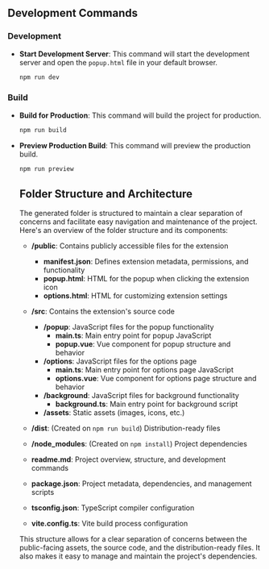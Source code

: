 ## Development Commands

### Development

- **Start Development Server**: This command will start the development server and open the `popup.html` file in your default browser.
  ```sh
  npm run dev
  ```
 

### Build

- **Build for Production**: This command will build the project for production.
  ```sh
  npm run build
  ```

- **Preview Production Build**: This command will preview the production build.
  ```sh
  npm run preview
  ```


  ## Folder Structure and Architecture

  The generated folder is structured to maintain a clear separation of concerns and facilitate easy navigation and maintenance of the project. Here's an overview of the folder structure and its components:

    - **/public**: Contains publicly accessible files for the extension
      - **manifest.json**: Defines extension metadata, permissions, and functionality
      - **popup.html**: HTML for the popup when clicking the extension icon
      - **options.html**: HTML for customizing extension settings

    - **/src**: Contains the extension's source code
      - **/popup**: JavaScript files for the popup functionality
        - **main.ts**: Main entry point for popup JavaScript
        - **popup.vue**: Vue component for popup structure and behavior
      - **/options**: JavaScript files for the options page
        - **main.ts**: Main entry point for options page JavaScript
        - **options.vue**: Vue component for options page structure and behavior
      - **/background**: JavaScript files for background functionality
        - **background.ts**: Main entry point for background script
      - **/assets**: Static assets (images, icons, etc.)

    - **/dist**: (Created on `npm run build`) Distribution-ready files

    - **/node_modules**: (Created on `npm install`) Project dependencies

    - **readme.md**: Project overview, structure, and development commands
    - **package.json**: Project metadata, dependencies, and management scripts
    - **tsconfig.json**: TypeScript compiler configuration
    - **vite.config.ts**: Vite build process configuration

  This structure allows for a clear separation of concerns between the public-facing assets, the source code, and the distribution-ready files. It also makes it easy to manage and maintain the project's dependencies.





